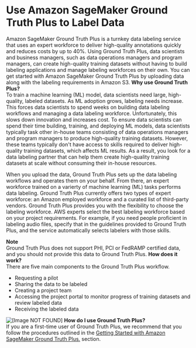 # Use Amazon SageMaker Ground Truth Plus to Label Data<a name="gtp"></a>

Amazon SageMaker Ground Truth Plus is a turnkey data labeling service that uses an expert workforce to deliver high\-quality annotations quickly and reduces costs by up to 40%\. Using Ground Truth Plus, data scientists and business managers, such as data operations managers and program managers, can create high\-quality training datasets without having to build labeling applications and manage labeling workforces on their own\. You can get started with Amazon SageMaker Ground Truth Plus by uploading data along with the labeling requirements in Amazon S3\. 
<a name="why-use-gtp"></a>
**Why use Ground Truth Plus?**  
To train a machine learning \(ML\) model, data scientists need large, high\-quality, labeled datasets\. As ML adoption grows, labeling needs increase\. This forces data scientists to spend weeks on building data labeling workflows and managing a data labeling workforce\. Unfortunately, this slows down innovation and increases cost\. To ensure data scientists can spend their time building, training, and deploying ML models, data scientists typically task other in\-house teams consisting of data operations managers and program managers to produce high\-quality training datasets\. However, these teams typically don't have access to skills required to deliver high\-quality training datasets, which affects ML results\. As a result, you look for a data labeling partner that can help them create high\-quality training datasets at scale without consuming their in\-house resources\.

When you upload the data, Ground Truth Plus sets up the data labeling workflows and operates them on your behalf\. From there, an expert workforce trained on a varierty of machine learning \(ML\) tasks performs data labeling\. Ground Truth Plus currently offers two types of expert workforce: an Amazon employed workforce and a curated list of third\-party vendors\. Ground Truth Plus provides you with the flexibility to choose the labeling workforce\. AWS experts select the best labeling workforce based on your project requirements\. For example, if you need people proficient in labeling audio files, specify that in the guidelines provided to Ground Truth Plus, and the service automatically selects labelers with those skills\. 

**Note**  
 Ground Truth Plus does not support PHI, PCI or FedRAMP certified data, and you should not provide this data to Ground Truth Plus\. 
<a name="how-it-works-gtp"></a>
**How does it work?**  
There are five main components to the Ground Truth Plus workflow\.
+ Requesting a pilot
+ Sharing the data to be labeled
+ Creating a project team
+ Accessing the project portal to monitor progress of training datasets and review labeled data
+ Receiving the labeled data

![\[Image NOT FOUND\]](http://docs.aws.amazon.com/sagemaker/latest/dg/images/gtb-how-it-works.png)
<a name="how-do-i-use-gtp"></a>
**How do I use Ground Truth Plus?**  
If you are a first\-time user of Ground Truth Plus, we recommend that you follow the procedures outlined in the [Getting Started with Amazon SageMaker Ground Truth Plus\.](gtp-getting-started.md) section\.